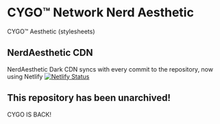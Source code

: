 # CYGO™ Network Nerd Aesthetic
CYGO™ Aesthetic (stylesheets)

## NerdAesthetic CDN
NerdAesthetic Dark CDN syncs with every commit to the repository, now using Netlify 
[![Netlify Status](https://api.netlify.com/api/v1/badges/51accc8a-0b22-4316-afaf-dd206139c622/deploy-status)](https://app.netlify.com/sites/cygonerdaesthetic/deploys)

## This repository has been unarchived!
CYGO IS BACK!
